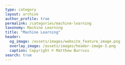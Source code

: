 ```yaml
---
type: category
layout: archive
author_profile: true
permalink: /categories/machine-learning
taxonomy: Machine Learning
title: "Machine Learning"
header:
  og_image: /assets/images/website_feature_image.png
  overlay_image: /assets/images/header-image-3.png
  caption: Copyright © Matthew Burruss
search: true
---
```

